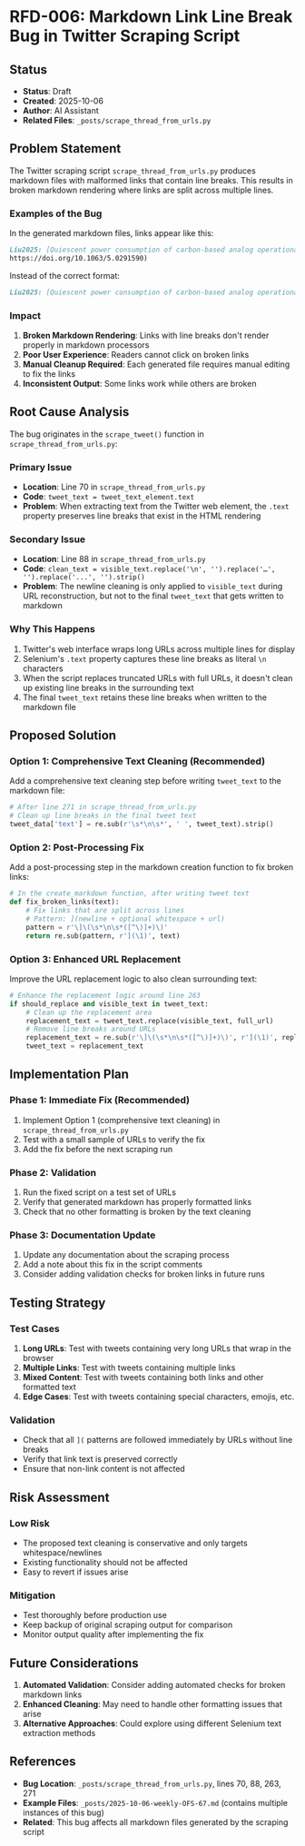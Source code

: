# RFD-006: Markdown Link Line Break Bug in Twitter Scraping Script

## Status
- **Status**: Draft
- **Created**: 2025-10-06
- **Author**: AI Assistant
- **Related Files**: `_posts/scrape_thread_from_urls.py`

## Problem Statement

The Twitter scraping script `scrape_thread_from_urls.py` produces markdown files with malformed links that contain line breaks. This results in broken markdown rendering where links are split across multiple lines.

### Examples of the Bug

In the generated markdown files, links appear like this:

```markdown
Liu2025: [Quiescent power consumption of carbon-based analog operational amplifiers at low temperatures](
https://doi.org/10.1063/5.0291590)
```

Instead of the correct format:

```markdown
Liu2025: [Quiescent power consumption of carbon-based analog operational amplifiers at low temperatures](https://doi.org/10.1063/5.0291590)
```

### Impact

1. **Broken Markdown Rendering**: Links with line breaks don't render properly in markdown processors
2. **Poor User Experience**: Readers cannot click on broken links
3. **Manual Cleanup Required**: Each generated file requires manual editing to fix the links
4. **Inconsistent Output**: Some links work while others are broken

## Root Cause Analysis

The bug originates in the `scrape_tweet()` function in `scrape_thread_from_urls.py`:

### Primary Issue
- **Location**: Line 70 in `scrape_thread_from_urls.py`
- **Code**: `tweet_text = tweet_text_element.text`
- **Problem**: When extracting text from the Twitter web element, the `.text` property preserves line breaks that exist in the HTML rendering

### Secondary Issue
- **Location**: Line 88 in `scrape_thread_from_urls.py`  
- **Code**: `clean_text = visible_text.replace('\n', '').replace('…', '').replace('...', '').strip()`
- **Problem**: The newline cleaning is only applied to `visible_text` during URL reconstruction, but not to the final `tweet_text` that gets written to markdown

### Why This Happens
1. Twitter's web interface wraps long URLs across multiple lines for display
2. Selenium's `.text` property captures these line breaks as literal `\n` characters
3. When the script replaces truncated URLs with full URLs, it doesn't clean up existing line breaks in the surrounding text
4. The final `tweet_text` retains these line breaks when written to the markdown file

## Proposed Solution

### Option 1: Comprehensive Text Cleaning (Recommended)
Add a comprehensive text cleaning step before writing `tweet_text` to the markdown file:

```python
# After line 271 in scrape_thread_from_urls.py
# Clean up line breaks in the final tweet text
tweet_data['text'] = re.sub(r'\s*\n\s*', ' ', tweet_text).strip()
```

### Option 2: Post-Processing Fix
Add a post-processing step in the markdown creation function to fix broken links:

```python
# In the create_markdown function, after writing tweet text
def fix_broken_links(text):
    # Fix links that are split across lines
    # Pattern: ](newline + optional whitespace + url)
    pattern = r'\]\(\s*\n\s*([^\)]+)\)'
    return re.sub(pattern, r'](\1)', text)
```

### Option 3: Enhanced URL Replacement
Improve the URL replacement logic to also clean surrounding text:

```python
# Enhance the replacement logic around line 263
if should_replace and visible_text in tweet_text:
    # Clean up the replacement area
    replacement_text = tweet_text.replace(visible_text, full_url)
    # Remove line breaks around URLs
    replacement_text = re.sub(r'\]\(\s*\n\s*([^\)]+)\)', r'](\1)', replacement_text)
    tweet_text = replacement_text
```

## Implementation Plan

### Phase 1: Immediate Fix (Recommended)
1. Implement Option 1 (comprehensive text cleaning) in `scrape_thread_from_urls.py`
2. Test with a small sample of URLs to verify the fix
3. Add the fix before the next scraping run

### Phase 2: Validation
1. Run the fixed script on a test set of URLs
2. Verify that generated markdown has properly formatted links
3. Check that no other formatting is broken by the text cleaning

### Phase 3: Documentation Update
1. Update any documentation about the scraping process
2. Add a note about this fix in the script comments
3. Consider adding validation checks for broken links in future runs

## Testing Strategy

### Test Cases
1. **Long URLs**: Test with tweets containing very long URLs that wrap in the browser
2. **Multiple Links**: Test with tweets containing multiple links
3. **Mixed Content**: Test with tweets containing both links and other formatted text
4. **Edge Cases**: Test with tweets containing special characters, emojis, etc.

### Validation
- Check that all `](` patterns are followed immediately by URLs without line breaks
- Verify that link text is preserved correctly
- Ensure that non-link content is not affected

## Risk Assessment

### Low Risk
- The proposed text cleaning is conservative and only targets whitespace/newlines
- Existing functionality should not be affected
- Easy to revert if issues arise

### Mitigation
- Test thoroughly before production use
- Keep backup of original scraping output for comparison
- Monitor output quality after implementing the fix

## Future Considerations

1. **Automated Validation**: Consider adding automated checks for broken markdown links
2. **Enhanced Cleaning**: May need to handle other formatting issues that arise
3. **Alternative Approaches**: Could explore using different Selenium text extraction methods

## References

- **Bug Location**: `_posts/scrape_thread_from_urls.py`, lines 70, 88, 263, 271
- **Example Files**: `_posts/2025-10-06-weekly-OFS-67.md` (contains multiple instances of this bug)
- **Related**: This bug affects all markdown files generated by the scraping script
